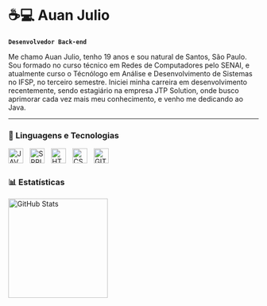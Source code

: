 # ☕💻 Auan Julio

**`Desenvolvedor Back-end`**

Me chamo Auan Julio, tenho 19 anos e sou natural de Santos, São Paulo. Sou formado no curso técnico em Redes de Computadores pelo SENAI, e atualmente curso o Técnólogo em Análise e Desenvolvimento de Sistemas no IFSP, no terceiro semestre. Iniciei minha carreira em desenvolvimento recentemente, sendo estagiário na empresa JTP Solution, onde busco aprimorar cada vez mais meu conhecimento, e venho me dedicando ao Java. 

---

### 🤖 Linguagens e Tecnologias

<img 
  align="left" 
  alt="JAVA"
  title="JAVA" 
  width="30px" 
  style="padding-right: 10px;" 
  src="https://cdn.jsdelivr.net/gh/devicons/devicon@latest/icons/java/java-original.svg" />

<img 
  align="left" 
  alt="SPRING"
  title="SPRING" 
  width="30px" 
  style="padding-right: 10px;" 
  src="https://cdn.jsdelivr.net/gh/devicons/devicon@latest/icons/spring/spring-original.svg" />

<img 
  align="left" 
  alt="HTML"
  title="HTML" 
  width="30px" 
  style="padding-right: 10px;" 
  src="https://cdn.jsdelivr.net/gh/devicons/devicon@latest/icons/html5/html5-original.svg" />

<img 
  align="left" 
  alt="CSS"
  title="CSS" 
  width="30px" 
  style="padding-right: 10px;" 
  src="https://cdn.jsdelivr.net/gh/devicons/devicon@latest/icons/css3/css3-original.svg" />

<img 
  align="left" 
  alt="GIT"
  title="GIT" 
  width="30px" 
  style="padding-right: 10px;" 
  src="https://cdn.jsdelivr.net/gh/devicons/devicon@latest/icons/git/git-original.svg" />

<br/>
<br/>

### 📊 Estatísticas

<p>
  
<img 
      align="left" 
      alt="GitHub Stats" 
      height="200" 
      src="https://github-readme-stats.vercel.app/api/top-langs/?username=AuanJulio&theme=tokyonight&layout=compact&custom_title=Tecnologias&langs_count=9" 
  />

</p>  
